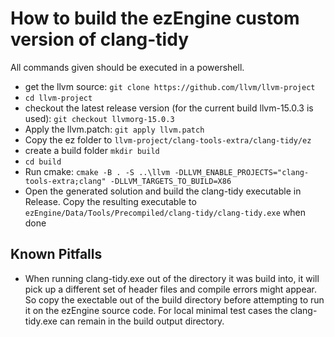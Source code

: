 # How to build the ezEngine custom version of clang-tidy

All commands given should be executed in a powershell.

 * get the llvm source: `git clone https://github.com/llvm/llvm-project`
 * `cd llvm-project`
 * checkout the latest release version (for the current build llvm-15.0.3 is used): `git checkout llvmorg-15.0.3`
 * Apply the llvm.patch: `git apply llvm.patch`
 * Copy the ez folder to `llvm-project/clang-tools-extra/clang-tidy/ez`
 * create a build folder `mkdir build`
 * `cd build`
 * Run cmake: `cmake -B . -S ..\llvm -DLLVM_ENABLE_PROJECTS="clang-tools-extra;clang" -DLLVM_TARGETS_TO_BUILD=X86`
 * Open the generated solution and build the clang-tidy executable in Release. Copy the resulting executable to `ezEngine/Data/Tools/Precompiled/clang-tidy/clang-tidy.exe` when done

## Known Pitfalls
 
 * When running clang-tidy.exe out of the directory it was build into, it will pick up a different set of header files and compile errors might appear. So copy the exectable out of the build directory before attempting to run it on the ezEngine source code. For local minimal test cases the clang-tidy.exe can remain in the build output directory.